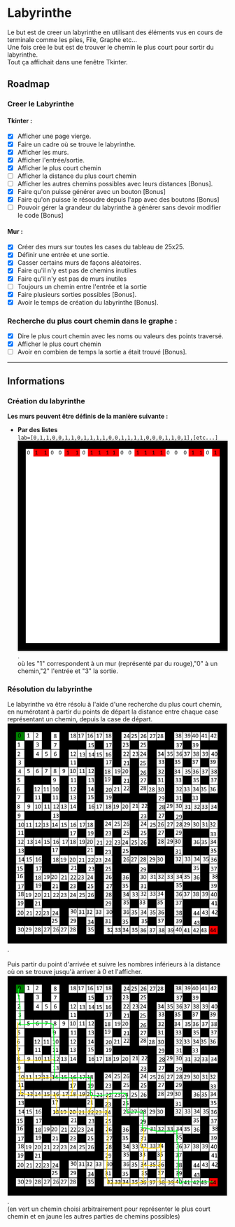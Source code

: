 # Labyrinthe

Le but est de creer un labyrinthe en utilisant des éléments vus en cours de terminale comme les piles, File, Graphe etc... \
Une fois crée le but est de trouver le chemin le plus court pour sortir du labyrinthe. \
Tout ça affichait dans une fenêtre Tkinter.

## Roadmap

### Creer le Labyrinthe

#### Tkinter :
- [x] Afficher une page vierge.
- [x] Faire un cadre où se trouve le labyrinthe.
- [x] Afficher les murs.
- [x] Afficher l'entrée/sortie.
- [x] Afficher le plus court chemin
- [ ] Afficher la distance du plus court chemin
- [ ] Afficher les autres chemins possibles avec leurs distances [Bonus].
- [x] Faire qu'on puisse générer avec un bouton [Bonus]
- [x] Faire qu'on puisse le résoudre depuis l'app avec des boutons [Bonus]
- [ ] Pouvoir gérer la grandeur du labyrinthe à générer sans devoir modifier le code [Bonus]
#### Mur :
- [x] Créer des murs sur toutes les cases du tableau de 25x25.
- [x] Définir une entrée et une sortie.
- [x] Casser certains murs de façons aléatoires.
- [x] Faire qu'il n'y est pas de chemins inutiles
- [x] Faire qu'il n'y est pas de murs inutiles
- [ ] Toujours un chemin entre l'entrée et la sortie
- [x] Faire plusieurs sorties possibles [Bonus].
- [x] Avoir le temps de création du labyrinthe [Bonus].

### Recherche du plus court chemin dans le graphe :
- [x] Dire le plus court chemin avec les noms ou valeurs des points traversé.
- [x] Afficher le plus court chemin
- [ ] Avoir en combien de temps la sortie a était trouvé [Bonus].
---
## Informations
### Création du labyrinthe
**Les murs peuvent être définis de la manière suivante :**

- **Par des listes** \
`lab=[0,1,1,0,0,1,1,0,1,1,1,1,0,0,1,1,1,1,0,0,0,1,1,0,1],[etc...]` \
![Image Labyrinthe liste](/img/exemple_lab_liste.png "Labyrinthe avec liste"). \
où les "1" correspondent à un mur (représenté par du rouge),"0" à un chemin,"2" l'entrée et "3" la sortie.

### Résolution du labyrinthe
Le labyrinthe va être résolu à l'aide d'une recherche du plus court chemin, en numérotant à partir du points de départ la distance entre chaque case représentant un chemin, depuis la case de départ.  \
![Image Labyrinthe liste distances](/img/exemple_lab_distances.png "Labyrinthe liste distances"). \
  \
Puis partir du point d'arrivée et suivre les nombres inférieurs à la distance où on se trouve jusqu'à arriver à 0 et l'afficher.  \
![Image Labyrinthe liste distances chemin](/img/exemple_lab_distances_chemin.png "Labyrinthe liste distances chemin"). \
(en vert un chemin choisi arbitrairement pour représenter le plus court chemin et en jaune les autres parties de chemins possibles)
